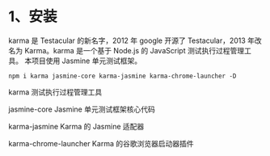 <!--
 * @Author: your name
 * @Date: 2021-07-26 10:21:33
 * @LastEditTime: 2021-07-26 18:02:22
 * @LastEditors: Please set LastEditors
 * @Description: In User Settings Edit
 * @FilePath: /study_karma/note/一、安装/index.md
-->

# 1、安装

karma 是 Testacular 的新名字，2012 年 google 开源了 Testacular，2013 年改名为 Karma。karma 是一个基于 Node.js 的 JavaScript 测试执行过程管理工具。
本项目使用 Jasmine 单元测试框架。

`npm i karma jasmine-core karma-jasmine karma-chrome-launcher -D`

karma 测试执行过程管理工具

jasmine-core Jasmine 单元测试框架核心代码

karma-jasmine Karma 的 Jasmine 适配器

karma-chrome-launcher Karma 的谷歌浏览器启动器插件
